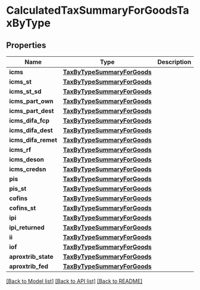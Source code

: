 # CalculatedTaxSummaryForGoodsTaxByType

## Properties
Name | Type | Description | Notes
------------ | ------------- | ------------- | -------------
**icms** | [**TaxByTypeSummaryForGoods**](TaxByTypeSummaryForGoods.md) |  | [optional] 
**icms_st** | [**TaxByTypeSummaryForGoods**](TaxByTypeSummaryForGoods.md) |  | [optional] 
**icms_st_sd** | [**TaxByTypeSummaryForGoods**](TaxByTypeSummaryForGoods.md) |  | [optional] 
**icms_part_own** | [**TaxByTypeSummaryForGoods**](TaxByTypeSummaryForGoods.md) |  | [optional] 
**icms_part_dest** | [**TaxByTypeSummaryForGoods**](TaxByTypeSummaryForGoods.md) |  | [optional] 
**icms_difa_fcp** | [**TaxByTypeSummaryForGoods**](TaxByTypeSummaryForGoods.md) |  | [optional] 
**icms_difa_dest** | [**TaxByTypeSummaryForGoods**](TaxByTypeSummaryForGoods.md) |  | [optional] 
**icms_difa_remet** | [**TaxByTypeSummaryForGoods**](TaxByTypeSummaryForGoods.md) |  | [optional] 
**icms_rf** | [**TaxByTypeSummaryForGoods**](TaxByTypeSummaryForGoods.md) |  | [optional] 
**icms_deson** | [**TaxByTypeSummaryForGoods**](TaxByTypeSummaryForGoods.md) |  | [optional] 
**icms_credsn** | [**TaxByTypeSummaryForGoods**](TaxByTypeSummaryForGoods.md) |  | [optional] 
**pis** | [**TaxByTypeSummaryForGoods**](TaxByTypeSummaryForGoods.md) |  | [optional] 
**pis_st** | [**TaxByTypeSummaryForGoods**](TaxByTypeSummaryForGoods.md) |  | [optional] 
**cofins** | [**TaxByTypeSummaryForGoods**](TaxByTypeSummaryForGoods.md) |  | [optional] 
**cofins_st** | [**TaxByTypeSummaryForGoods**](TaxByTypeSummaryForGoods.md) |  | [optional] 
**ipi** | [**TaxByTypeSummaryForGoods**](TaxByTypeSummaryForGoods.md) |  | [optional] 
**ipi_returned** | [**TaxByTypeSummaryForGoods**](TaxByTypeSummaryForGoods.md) |  | [optional] 
**ii** | [**TaxByTypeSummaryForGoods**](TaxByTypeSummaryForGoods.md) |  | [optional] 
**iof** | [**TaxByTypeSummaryForGoods**](TaxByTypeSummaryForGoods.md) |  | [optional] 
**aproxtrib_state** | [**TaxByTypeSummaryForGoods**](TaxByTypeSummaryForGoods.md) |  | [optional] 
**aproxtrib_fed** | [**TaxByTypeSummaryForGoods**](TaxByTypeSummaryForGoods.md) |  | [optional] 

[[Back to Model list]](../README.md#documentation-for-models) [[Back to API list]](../README.md#documentation-for-api-endpoints) [[Back to README]](../README.md)


